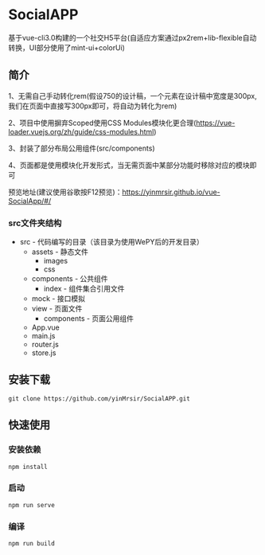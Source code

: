 # SocialAPP

基于vue-cli3.0构建的一个社交H5平台(自适应方案通过px2rem+lib-flexible自动转换，UI部分使用了mint-ui+colorUi)

## 简介

1、无需自己手动转化rem(假设750的设计稿，一个元素在设计稿中宽度是300px, 我们在页面中直接写300px即可，将自动为转化为rem)

2、项目中使用摒弃Scoped使用CSS Modules模块化更合理(https://vue-loader.vuejs.org/zh/guide/css-modules.html)

3、封装了部分布局公用组件(src/components)

4、页面都是使用模块化开发形式，当无需页面中某部分功能时移除对应的模块即可

预览地址(建议使用谷歌按F12预览)：https://yinmrsir.github.io/vue-SocialApp/#/

### src文件夹结构

* src   - 代码编写的目录（该目录为使用WePY后的开发目录）
 	* assets 	 		- 静态文件
		* images
		* css
 	* components 		- 公共组件
		* index 		- 组件集合引用文件
	* mock  			- 接口模拟
	* view  			- 页面文件
		* components 	- 页面公用组件
	* App.vue
	* main.js
	* router.js
	* store.js

## 安装下载
```
git clone https://github.com/yinMrsir/SocialAPP.git
```

## 快速使用

### 安装依赖
```
npm install
```

### 启动
```
npm run serve
```

### 编译
```
npm run build
```
